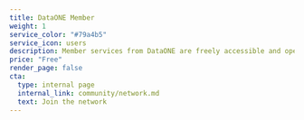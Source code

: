 ```yaml
---
title: DataONE Member
weight: 1
service_color: "#79a4b5"
service_icon: users
description: Member services from DataONE are freely accessible and open to the public. Join us as a [member repository](/jointhenetwork) or become part of the community board.
price: "Free"
render_page: false
cta:
  type: internal page
  internal_link: community/network.md
  text: Join the network
---
```

